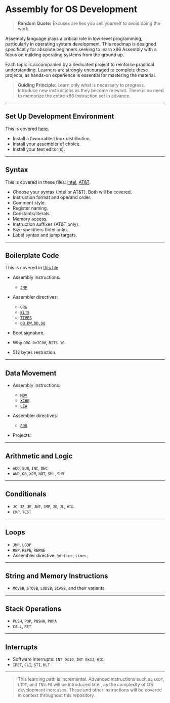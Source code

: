 # Assembly for OS Development

> **Random Quote:** Excuses are lies you sell yourself to avoid doing the work.

Assembly language plays a critical role in low-level programming, particularly in operating system development. This roadmap is designed specifically for absolute beginners seeking to learn x86 Assembly with a focus on building operating systems from the ground up.

Each topic is accompanied by a dedicated project to reinforce practical understanding. Learners are strongly encouraged to complete these projects, as hands-on experience is essential for mastering the material.

> **Guiding Principle:** Learn only what is necessary to progress. Introduce new instructions as they become relevant. There is no need to memorize the entire x86 instruction set in advance.

---

## Set Up Development Environment

This is covered [here](../notes/00_setup_dev_env.md).

+ Install a favourable Linux distribution.
+ Install your assembler of choice.
+ Install your text editor(s).

---

## Syntax

This is covered in these files: [Intel](../notes/01_syntax/00_intel.md), [AT&T](../notes/01_syntax/01_AT&T.md).

+ Choose your syntax (Intel or AT&T). Both will be covered.
+ Instruction format and operand order.
+ Comment style.
+ Register naming.
+ Constants/literals.
+ Memory access.
+ Instruction suffixes (AT&T only).
+ Size specifiers (Intel only).
+ Label syntax and jump targets.

---

## Boilerplate Code

This is covered in [this file](../notes/02_boilerplate.md).

+ Assembly instructions:
    - [`JMP`](../notes/03_assembly_instructions/jmp.md)

+ Assembler directives:
    - [`ORG`](../notes/04_assembler_directives/org.md)
    - [`BITS`](../notes/04_assembler_directives/bits.md)
    - [`TIMES`](../notes/04_assembler_directives/times.md)
    - [`DB,DW,DD,DQ`](../notes/04_assembler_directives/db.md)

+ Boot signature.
+ Why `ORG 0x7C00`, `BITS 16`.
+ 512 bytes restriction.

---

## Data Movement

+ Assembly instructions:
    - [`MOV`](../notes/03_assembly_instructions/mov.md)
    - [`XCHG`](../notes/03_assembly_instructions/xchg.md)
    - [`LEA`](../notes/03_assembly_instructions/lea.md)

+ Assembler directives:
    - [`EQU`](../notes/04_assembler_directives/equ.md)

+ Projects:

---

## Arithmetic and Logic

+ `ADD`, `SUB`, `INC`, `DEC`
+ `AND`, `OR`, `XOR`, `NOT`, `SHL`, `SHR`

---

## Conditionals

+ `JC`, `JZ`, `JE`, `JNE`, `JMP`, `JG`, `JL`, etc.
+ `CMP`, `TEST`

---

## Loops

+ `JMP`, `LOOP`
+ `REP`, `REPE`, `REPNE`
+ Assembler directive: `%define`, `times`

---

## String and Memory Instructions

+ `MOVSB`, `STOSB`, `LODSB`, `SCASB`, and their variants.

---

## Stack Operations

+ `PUSH`, `POP`, `PUSHA`, `POPA`
+ `CALL`, `RET`

---

## Interrupts

+ Software interrupts: `INT 0x10`, `INT 0x13`, etc.
+ `IRET`, `CLI`, `STI`, `HLT`

---

> This learning path is incremental. Advanced instructions such as `LGDT`, `LIDT`, and `INVLPG` will be introduced later, as the complexity of OS development increases. These and other instructions will be covered in context throughout this repository.
